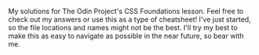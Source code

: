 My solutions for The Odin Project's CSS Foundations lesson. Feel free to check out my answers or use this as a type of cheatsheet!
I've just started, so the file locations and names might not be the best. I'll try my best to make this as easy to navigate
as possible in the near future, so bear with me.
